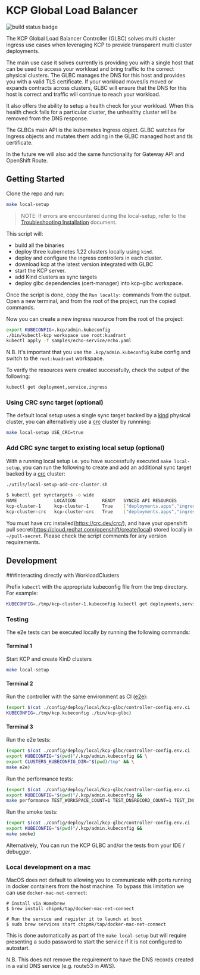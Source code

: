 # KCP Global Load Balancer

![build status badge](https://github.com/kcp-dev/kcp-glbc/actions/workflows/ci.yaml/badge.svg)

The KCP Global Load Balancer Controller (GLBC) solves multi cluster ingress use cases when leveraging KCP to provide transparent multi cluster deployments. 

The main use case it solves currently is providing you with a single host that can be used to access your workload and bring traffic to the correct physical clusters. The GLBC manages the DNS for this host and provides you with a valid TLS certificate. If your workload moves/is moved or expands contracts across clusters, GLBC will ensure that the DNS for this host is correct and traffic will continue to reach your workload.

It also offers the ability to setup a health check for your workload. When this health check fails for a particular cluster, the unhealthy cluster will be removed from the DNS response.

The GLBCs main API is the kubernetes Ingress object. GLBC watches for Ingress objects and mutates them adding in the GLBC managed host and tls certificate. 

In the future we will also add the same functionality for Gateway API and OpenShift Route. 

## Getting Started

Clone the repo and run:

```bash
make local-setup
```
> NOTE: If errors are encountered during the local-setup, refer to the [Troubleshooting Installation](https://github.com/kcp-dev/kcp-glbc/blob/main/docs/troubleshooting.md) document.

This script will:

- build all the binaries
- deploy three kubernetes 1.22 clusters locally using `kind`.
- deploy and configure the ingress controllers in each cluster.
- download kcp at the latest version integrated with GLBC
- start the KCP server.
- add Kind clusters as sync targets
- deploy glbc dependencies (cert-manager) into kcp-glbc workspace.
    

Once the script is done, copy the `Run locally:` commands from the output.
Open a new terminal, and from the root of the project, run the copied commands.

Now you can create a new ingress resource from the root of the project:

```bash 
export KUBECONFIG=.kcp/admin.kubeconfig
./bin/kubectl-kcp workspace use root:kuadrant
kubectl apply -f samples/echo-service/echo.yaml
```
N.B. It's important that you use the `.kcp/admin.kubeconfig` kube config and switch to the `root:kuadrant` workspace.

To verify the resources were created successfully, check the output of the following:

```bash
kubectl get deployment,service,ingress
```

### Using CRC sync target (optional)

The default local setup uses a single sync target backed by a [kind](https://kind.sigs.k8s.io/) physical cluster, you can alternatively use a [crc](https://crc.dev/crc/) cluster by runnning:

```bash
make local-setup USE_CRC=true
```

### Add CRC sync target to existing local setup (optional)

With a running local setup i.e. you have successfully executed `make local-setup`, you can run the following to create and add an additional sync target backed by a [crc](https://crc.dev/crc/) cluster:

```bash
./utils/local-setup-add-crc-cluster.sh
```

```bash
$ kubectl get synctargets -o wide
NAME              LOCATION          READY   SYNCED API RESOURCES
kcp-cluster-1     kcp-cluster-1     True    ["deployments.apps","ingresses.networking.k8s.io","secrets","services"]
kcp-cluster-crc   kcp-cluster-crc   True    ["deployments.apps","ingresses.networking.k8s.io","secrets","services"]
```

You must have crc installed(https://crc.dev/crc/), and have your openshift pull secret(https://cloud.redhat.com/openshift/create/local) stored locally in `~/pull-secret`. 
Please check the script comments for any version requirements.

## Development

###Interacting directly with WorkloadClusters

Prefix `kubectl` with the appropriate kubeconfig file from the tmp directory.
For example:

```bash
KUBECONFIG=./tmp/kcp-cluster-1.kubeconfig kubectl get deployments,services,ingress --all-namespaces
```

### Testing

The e2e tests can be executed locally by running the following commands:

#### Terminal 1

Start KCP and create KinD clusters
```bash
make local-setup
```

#### Terminal 2

Run the controller with the same environment as CI ([e2e](.github/workflows/e2e.yaml)):
```bash
(export $(cat ./config/deploy/local/kcp-glbc/controller-config.env.ci | xargs) && \
KUBECONFIG=./tmp/kcp.kubeconfig ./bin/kcp-glbc)
```

#### Terminal 3

Run the e2e tests:

```bash
(export $(cat ./config/deploy/local/kcp-glbc/controller-config.env.ci | xargs) && \
export KUBECONFIG="$(pwd)"/.kcp/admin.kubeconfig && \
export CLUSTERS_KUBECONFIG_DIR="$(pwd)/tmp" && \
make e2e)
```

Run the performance tests:

```bash
(export $(cat ./config/deploy/local/kcp-glbc/controller-config.env.ci | xargs) && \
export KUBECONFIG="$(pwd)"/.kcp/admin.kubeconfig &&
make performance TEST_WORKSPACE_COUNT=1 TEST_DNSRECORD_COUNT=1 TEST_INGRESS_COUNT=1)
```

Run the smoke tests:

```bash
(export $(cat ./config/deploy/local/kcp-glbc/controller-config.env.ci | xargs) && \
export KUBECONFIG="$(pwd)"/.kcp/admin.kubeconfig &&
make smoke)
```

Alternatively, You can run the KCP GLBC and/or the tests from your IDE / debugger.

### Local development on a mac
MacOS does not default to allowing you to communicate with ports running in docker containers from the host machine. To bypass this limitation we can use `docker-mac-net-connect`:
```
# Install via Homebrew
$ brew install chipmk/tap/docker-mac-net-connect

# Run the service and register it to launch at boot
$ sudo brew services start chipmk/tap/docker-mac-net-connect
```

This is done automatically as part of the `make local-setup` but will require presenting a sudo password to start the service if it is not configured to autostart.

N.B. This does not remove the requirement to have the DNS records created in a valid DNS service (e.g. route53 in AWS).

